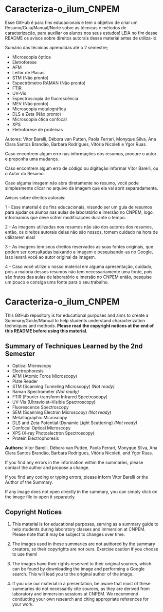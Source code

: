 # Caracteriza-o_ilum_CNPEM
Esse GitHub é para fins educacionais e tem o objetivo de criar um Resumo/Guia/Manual/Norte sobre as técnicas e métodos de caracterização, para auxiliar os alunos nos seus estudos! LEIA no fim desse README os avisos sobre direitos autorais desse material antes de utiliza-ló:

Sumário das técnicas aprendidas até o 2 semestre;
- Microscopia óptica 
- Eletroforese
- AFM
- Leitor de Placas
- STM (Não pronto)
- Espectrômetro RAMAN (Não pronto)
- FTIR
- UV-Vis
- Espectroscopia de fluorescência
- MEV (Não pronto)
- Microscopia metalográfica
- DLS e Zeta (Não pronto)
- Microscopia ótica confocal
- XPS
- Eletroforese de proteínas

Autores: Vitor Barelli, Débora van Putten, Paola Ferrari, Monyque Silva, Ana Clara Santos Brandão, Barbara Rodrigues, Vitória Nicoleti e Ygor Ruas.

Caso encontrem algum erro nas informações dos resumos, procure o autor e proponha uma mudança.

Caso encontrem algum erro de código ou digitação informar Vitor Barelli, ou o Autor do Resumo.

Caso alguma imagem não abra diretamente no resumo, você pode simplesmente clicar no arquivo da imagem que ela vai abrir separadamente.

Avisos sobre direitos autorais: 

1 - Esse material é de fins educacionais, visando ser um guia de resumos para ajudar os alunos nas aulas de laboratório e imersão no CNPEM, logo, informamos que deve sofrer modificações durante o tempo.

2 - As imagens utilizadas nos resumos não são dos autores dos resumos, então, os direitos autorais delas não são nossos, tomem cuidado na hora de utilizarem elas!

3 - As imagens tem seus direitos reservados as suas fontes originais, que podem ser consultadas baixando a imagem e pesquisando-as no Google, isso levará você ao autor original da imagem.

4 - Caso você utilize o nosso material em alguma apresentação, cuidado, pois a maioria desses resumos não tem necessariamente uma fonte, pois são frutos das aulas de laboratório e imersão no CNPEM então, pesquise um pouco e consiga uma fonte para o seu trabalho.

# Caracteriza-o_ilum_CNPEM

This GitHub repository is for educational purposes and aims to create a Summary/Guide/Manual to help students understand characterization techniques and methods. **Please read the copyright notices at the end of this README before using this material.**

## Summary of Techniques Learned by the 2nd Semester

- Optical Microscopy  
- Electrophoresis  
- AFM (Atomic Force Microscopy)  
- Plate Reader  
- STM (Scanning Tunneling Microscopy) *(Not ready)*  
- Raman Spectrometer *(Not ready)*  
- FTIR (Fourier-transform Infrared Spectroscopy)  
- UV-Vis (Ultraviolet–Visible Spectroscopy)  
- Fluorescence Spectroscopy  
- SEM (Scanning Electron Microscopy) *(Not ready)*  
- Metallographic Microscopy  
- DLS and Zeta Potential (Dynamic Light Scattering) *(Not ready)*  
- Confocal Optical Microscopy  
- XPS (X-ray Photoelectron Spectroscopy)  
- Protein Electrophoresis

**Authors:** Vitor Barelli, Débora van Putten, Paola Ferrari, Monyque Silva, Ana Clara Santos Brandão, Barbara Rodrigues, Vitória Nicoleti, and Ygor Ruas.

If you find any errors in the information within the summaries, please contact the author and propose a change.

If you find any coding or typing errors, please inform Vitor Barelli or the Author of the Summary.

If any image does not open directly in the summary, you can simply click on the image file to open it separately.

## Copyright Notices

1. This material is for educational purposes, serving as a summary guide to help students during laboratory classes and immersion at CNPEM. Please note that it may be subject to changes over time.

2. The images used in these summaries are not authored by the summary creators, so their copyrights are not ours. Exercise caution if you choose to use them!

3. The images have their rights reserved to their original sources, which can be found by downloading the image and performing a Google search. This will lead you to the original author of the image.

4. If you use our material in a presentation, be aware that most of these summaries do not necessarily cite sources, as they are derived from laboratory and immersion sessions at CNPEM. We recommend conducting your own research and citing appropriate references for your work.


